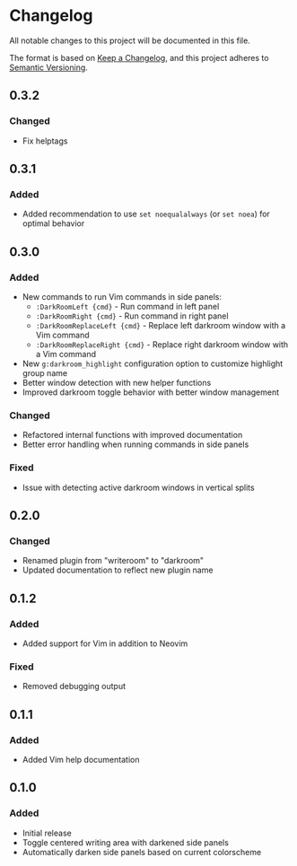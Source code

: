 # Changelog

All notable changes to this project will be documented in this file.

The format is based on [Keep a Changelog](https://keepachangelog.com/en/1.0.0/),
and this project adheres to [Semantic Versioning](https://semver.org/spec/v2.0.0.html).

## 0.3.2

### Changed
- Fix helptags

## 0.3.1

### Added
- Added recommendation to use `set noequalalways` (or `set noea`) for optimal behavior

## 0.3.0

### Added
- New commands to run Vim commands in side panels:
  - `:DarkRoomLeft {cmd}` - Run command in left panel
  - `:DarkRoomRight {cmd}` - Run command in right panel
  - `:DarkRoomReplaceLeft {cmd}` - Replace left darkroom window with a Vim command
  - `:DarkRoomReplaceRight {cmd}` - Replace right darkroom window with a Vim command
- New `g:darkroom_highlight` configuration option to customize highlight group name
- Better window detection with new helper functions
- Improved darkroom toggle behavior with better window management

### Changed
- Refactored internal functions with improved documentation
- Better error handling when running commands in side panels

### Fixed
- Issue with detecting active darkroom windows in vertical splits

## 0.2.0

### Changed
- Renamed plugin from "writeroom" to "darkroom"
- Updated documentation to reflect new plugin name

## 0.1.2

### Added
- Added support for Vim in addition to Neovim

### Fixed
- Removed debugging output

## 0.1.1

### Added
- Added Vim help documentation

## 0.1.0

### Added
- Initial release
- Toggle centered writing area with darkened side panels
- Automatically darken side panels based on current colorscheme
